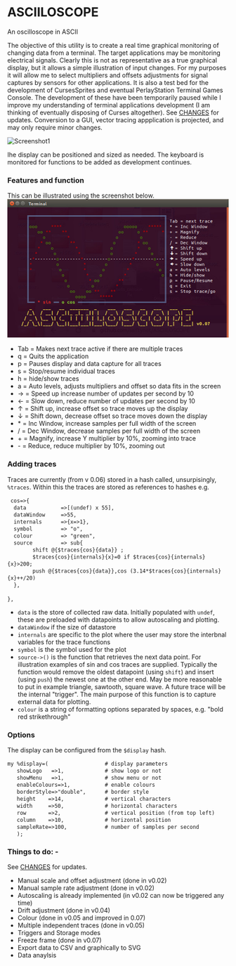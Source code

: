 # ASCIILOSCOPE
An oscilloscope in ASCII

The objective of this utility is to create a real time graphical monitoring of changing data from a terminal. The target applications may be monitoring electrical signals.  Clearly this is not as representative as a true graphical display, but it allows a simple illustration of input changes.  For my purposes it will allow me to select multipliers and offsets adjustments for signal captures by sensors for other applications.  It is also a test bed for the development of CursesSprites and eventual PerlayStation Terminal Games Console.  The development of these have been temporarily paused while I improve my understanding of terminal applications development (I am thinking of eventually disposing of Curses altogether).  See [CHANGES](https://github.com/saiftynet/ASCIILOSCOPE/blob/master/CHANGES.md) for updates. Conversion to a GUI, vector tracing appplication is projected, and may only require minor changes.

![Screenshot1](https://github.com/saiftynet/ASCIILOSCOPE/blob/master/images/asciiloscope.gif)

Ihe display can be positioned and sized as needed. The keyboard is monitored for functions to be added as development continues.

### Features and function
This can be illustrated using the screenshot below.
![Screenshot2](https://github.com/saiftynet/ASCIILOSCOPE/blob/master/images/Version%200.07.jpg)

* Tab = Makes next trace active if there are multiple traces
* q   = Quits the application
* p   = Pauses display and data capture for all traces
* s   = Stop/resume individual traces
* h   = hide/show traces
* a   = Auto levels, adjusts multipliers and offset so data fits in the screen
* &#8594;   = Speed up increase number of updates per second by 10
* &#8592;   = Slow down, reduce number of updates per second by 10
* &#8593;   = Shift up, increase offset so trace moves up the display
* &#8595;   = Shift down, decrease offset so trace moves down the display
* \*    = Inc Window, increase samples per full width of the screen
* \/    = Dec Window, decrease samples per full width of the screen
* \+    = Magnify, increase Y multiplier by 10%, zooming into trace
* \-    = Reduce, reduce multiplier by 10%, zooming out



### Adding traces
Traces are currently (from v 0.06) stored in a hash called, unsurpisingly, `%traces`.  Within this the traces are stored as references to hashes e.g.

```
 cos=>{
  data           =>[(undef) x 55],
  dataWindow     =>55,
  internals      =>{x=>1},
  symbol         => "o",
  colour         => "green",
  source         => sub{
		shift @{$traces{cos}{data}} ;
		$traces{cos}{internals}{x}=0 if $traces{cos}{internals}{x}>200;
		push @{$traces{cos}{data}},cos (3.14*$traces{cos}{internals}{x}++/20)
  },
	
},
```
* `data` is the store of collected raw data. Initially populated with `undef`, these are preloaded with datapoints to allow autoscaling and plotting.
* `dataWindow` if the size of datastore
* `internals` are specific to the plot where the user may store the interbnal variables for the trace functions
* `symbol` is the symbol used for the plot
* `source->()` is the function that retrieves the next data point. For illustration examples of sin and cos traces are supplied. Typically the function would remove the oldest datapoint (using `shift`) and insert (using `push`) the newest one at the other end. May be more reasonable to put in example triangle, sawtooth, square wave. A future trace will be the internal "trigger". The main purpose of this function is to capture external data for plotting.
* `colour` is a string of formatting options separated by spaces, e.g. "bold red strikethrough"

### Options
The display can be configured from the `$display` hash.
```
my %display=(                  # display parameters
   showLogo   =>1,             # show logo or not
   showMenu   =>1,             # show menu or not
   enableColours=>1,           # enable colours
   borderStyle=>"double",      # border style
   height    =>14,             # vertical characters
   width     =>50,             # horizontal characters
   row       =>2,              # vertical position (from top left)
   column    =>10,             # horizontal position
   sampleRate=>100,            # number of samples per second
   );
```

### Things to do: -
See [CHANGES](https://github.com/saiftynet/ASCIILOSCOPE/blob/master/CHANGES.md) for updates.

* Manual scale and offset adjustment (done in v0.02)
* Manual sample rate adjustment      (done in v0.02)
* Autoscaling is already implemented (in v0.02 can now be triggered any time)
* Drift adjustment                   (done in v0.04)
* Colour                             (done in v0.05 and improved in 0.07)
* Multiple independent traces        (done in v0.05)
* Triggers and Storage modes         
* Freeze frame                       (done in v0.07) 
* Export data to CSV and graphically to SVG
* Data anaylsis


